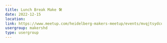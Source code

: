 ```yaml
---
title: Lunch Break Make 🛠️
date: 2022-12-15
location: 
link: https://www.meetup.com/heidelberg-makers-meetup/events/mvqjtsydcqbtb/
usergroup: makershd
type: usergroup
---
```

